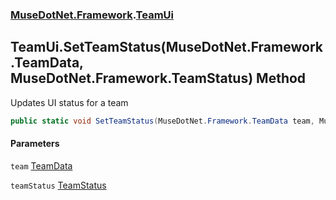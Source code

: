 ### [MuseDotNet.Framework](./MuseDotNet-Framework.md 'MuseDotNet.Framework').[TeamUi](./TeamUi.md 'MuseDotNet.Framework.TeamUi')
## TeamUi.SetTeamStatus(MuseDotNet.Framework.TeamData, MuseDotNet.Framework.TeamStatus) Method
Updates UI status for a team  
```csharp
public static void SetTeamStatus(MuseDotNet.Framework.TeamData team, MuseDotNet.Framework.TeamStatus teamStatus);
```
#### Parameters
<a name='MuseDotNet-Framework-TeamUi-SetTeamStatus(MuseDotNet-Framework-TeamData_MuseDotNet-Framework-TeamStatus)-team'></a>
`team` [TeamData](./TeamData.md 'MuseDotNet.Framework.TeamData')  
  
<a name='MuseDotNet-Framework-TeamUi-SetTeamStatus(MuseDotNet-Framework-TeamData_MuseDotNet-Framework-TeamStatus)-teamStatus'></a>
`teamStatus` [TeamStatus](./TeamStatus.md 'MuseDotNet.Framework.TeamStatus')  
  
